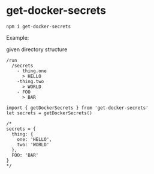# get-docker-secrets

```
npm i get-docker-secrets
```

Example:

given directory structure
```
/run
  /secrets
    - thing.one
      > HELLO
    -thing.two
      > WORLD
    - FOO
      > BAR
```

```
import { getDockerSecrets } from 'get-docker-secrets'
let secrets = getDockerSecrets()

/* 
secrets = {
  thing: {
    one: 'HELLO',
    two: 'WORLD'
  },
  FOO: 'BAR'
}
*/

```
